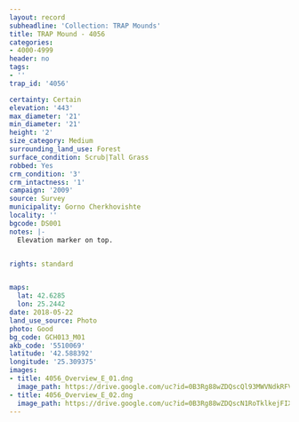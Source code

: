 ```yaml
---
layout: record
subheadline: 'Collection: TRAP Mounds'
title: TRAP Mound - 4056
categories:
- 4000-4999
header: no
tags:
- ''
trap_id: '4056'

certainty: Certain
elevation: '443'
max_diameter: '21'
min_diameter: '21'
height: '2'
size_category: Medium
surrounding_land_use: Forest
surface_condition: Scrub|Tall Grass
robbed: Yes
crm_condition: '3'
crm_intactness: '1'
campaign: '2009'
source: Survey
municipality: Gorno Cherkhovishte
locality: ''
bgcode: DS001
notes: |-
  Elevation marker on top.


rights: standard


maps:
  lat: 42.6285
  lon: 25.2442
date: 2018-05-22
land_use_source: Photo
photo: Good
bg_code: GCH013_М01
akb_code: '5510069'
latitude: '42.588392'
longitude: '25.309375'
images:
- title: 4056_Overview_E_01.dng
  image_path: https://drive.google.com/uc?id=0B3Rg88wZDQscQl93MWVNdkRFVDQ
- title: 4056_Overview_E_02.dng
  image_path: https://drive.google.com/uc?id=0B3Rg88wZDQscN1RoTklkejFIXzA
---
```

